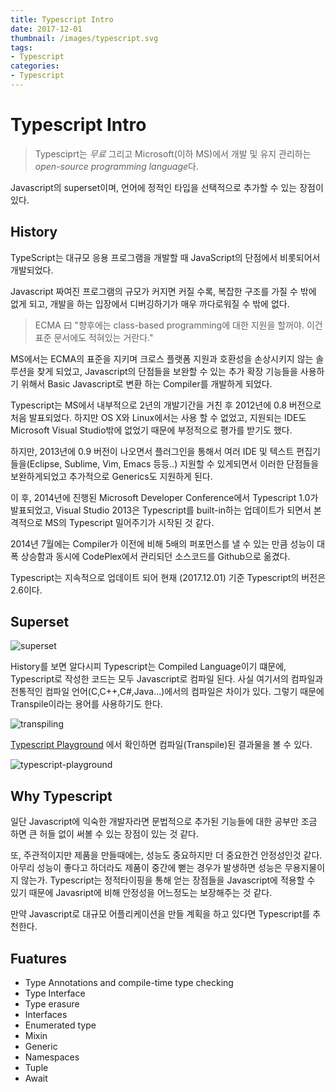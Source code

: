 ```yaml
---
title: Typescript Intro
date: 2017-12-01
thumbnail: /images/typescript.svg
tags:
- Typescript
categories:
- Typescript
---
```

# Typescript Intro

> Typesciprt는 *무료* 그리고 Microsoft(이하 MS)에서 개발 및 유지 관리하는 *open-source programming language*다.

Javascript의 superset이며, 언어에 정적인 타입을 선택적으로 추가할 수 있는 장점이있다.

## History

TypeScript는 대규모 응용 프로그램을 개발할 때 JavaScript의 단점에서 비롯되어서 개발되었다.

Javascript 짜여진 프로그램의 규모가 커지면 커질 수록, 복잡한 구조를 가질 수 밖에 없게 되고, 개발을 하는 입장에서 디버깅하기가 매우 까다로워질 수 밖에 없다.

> ECMA 曰 "향후에는 class-based programming에 대한 지원을 할꺼야. 이건 표준 문서에도 적혀있는 거란다."

MS에서는 ECMA의 표준을 지키며 크로스 플랫폼 지원과 호환성을 손상시키지 않는 솔루션을 찾게 되었고, Javascript의 단점들을 보완할 수 있는 추가 확장 기능들을 사용하기 위해서 Basic Javascript로 변환 하는 Compiler를 개발하게 되었다.

Typescript는 MS에서 내부적으로 2년의 개발기간을 거친 후 2012년에 0.8 버전으로 처음 발표되었다.
하지만 OS X와 Linux에서는 사용 할 수 없었고, 지원되는 IDE도 Microsoft Visual Studio밖에 없었기 때문에 부정적으로 평가를 받기도 했다.

하지만, 2013년에 0.9 버전이 나오면서 플러그인을 통해서 여러 IDE 및 텍스트 편집기들을(Eclipse, Sublime, Vim, Emacs 등등..) 지원할 수 있게되면서 이러한 단점들을 보완하게되었고 추가적으로 Generics도 지원하게 된다.

이 후, 2014년에 진행된 Microsoft Developer Conference에서 Typescript 1.0가 발표되었고, Visual Studio 2013은 Typescript를 built-in하는 업데이트가 되면서 본격적으로 MS의 Typescript 밀어주기가 시작된 것 같다.

2014년 7월에는 Compiler가 이전에 비해 5배의 퍼포먼스를 낼 수 있는 만큼 성능이 대폭 상승함과 동시에 CodePlex에서 관리되던 소스코드를 Github으로 옮겼다.

Typescript는 지속적으로 업데이트 되어 현재 (2017.12.01) 기준 Typescript의 버전은 2.6이다.

## Superset

![superset](/images/venn_typescript_es6_es5.png)

History를 보면 알다시피 Typescript는 Compiled Language이기 떄문에, Typescript로 작성한 코드는 모두 Javascript로 컴파일 된다. 사실 여기서의 컴파일과 전통적인 컴파일 언어(C,C++,C#,Java...)에서의 컴파일은 차이가 있다. 그렇기 때문에 Transpile이라는 용어를 사용하기도 한다.

![transpiling](/images/transpiling.png)

[Typescript Playground](https://www.typescriptlang.org/play/index.html) 에서 확인하면 컴파일(Transpile)된 결과물을 볼 수 있다.

![typescript-playground](/images/typescript-playground.png)

## Why Typescript

일단 Javascript에 익숙한 개발자라면 문법적으로 추가된 기능들에 대한 공부만 조금 하면 큰 허들 없이 써볼 수 있는 장점이 있는 것 같다.

또, 주관적이지만 제품을 만들때에는, 성능도 중요하지만 더 중요한건 안정성인것 같다.
아무리 성능이 좋다고 하더라도 제품이 중간에 뻗는 경우가 발생하면 성능은 무용지물이지 않는가. Typescript는 정적타이핑을 통해 얻는 장점들을 Javascript에 적용할 수 있기 때문에 Javasript에 비해 안정성을 어느정도는 보장해주는 것 같다.

만약 Javascript로 대규모 어플리케이션을 만들 계획을 하고 있다면 Typescript를 추천한다.

## Fuatures

* Type Annotations and compile-time type checking
* Type Interface
* Type erasure
* Interfaces
* Enumerated type
* Mixin
* Generic
* Namespaces
* Tuple
* Await